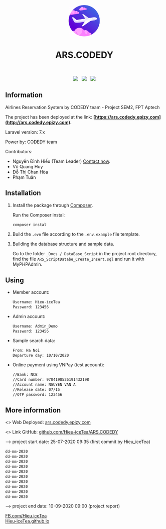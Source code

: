 <p align="center">
    <a href="http://ars.codedy.epizy.com" target="_blank">
        <img src="https://raw.githubusercontent.com/Hieu-iceTea/ARS.CODEDY/master/public/img/logo/logo_animation.gif" height="100px">
    </a>
    <h1 align="center">ARS.CODEDY</h1>
    <br>
    <p align="center">
        <a href="http://github.com/Hieu-iceTea/ARS.CODEDY"><img src="https://cdn.iconscout.com/icon/free/png-512/github-153-675523.png" height="25px"></a>
    &nbsp;
        <a href="http://ars.codedy.epizy.com"><img src="https://lapcamerataihaiphong.com/wp-content/uploads/2018/02/website.png" height="25px"></a>
    &nbsp;
        <a href="http://fb.com/Hieu.iceTea"><img src="https://upload.wikimedia.org/wikipedia/commons/thumb/0/05/Facebook_Logo_%282019%29.png/480px-Facebook_Logo_%282019%29.png" height="25px"></a>
    </p>
</p>

## Information

Airlines Reservation System by CODEDY team - Project SEM2, FPT Aptech

The project has been deployed at the link: <b> [https://ars.codedy.epizy.com](http://ars.codedy.epizy.com). </b>

Laravel version: 7.x

Power by: CODEDY team

Contributors:

  * Nguyễn Đình Hiếu (Team Leader) [Contact now](http://hieu-icetea.github.io).
  * Vũ Quang Huy
  * Đỗ Thị Chan Hòa
  * Phạm Tuân
  
## Installation

1. Install the package through [Composer](http://getcomposer.org/).

    Run the Composer instal:
    ```bash
    composer instal
    ```

2. Build the `.evn` file according to the `.env.example` file template.

3. Building the database structure and sample data.

    Go to the folder `_Docs / DataBase_Script` in the project root directory, find the file `ARS_ScriptDatabe_Create_Insert.sql` and run it with MyPHPAdmin.

## Using

* Member account:

    ```
    Username: Hieu-iceTea
    Password: 123456
    ```

* Admin account:

    ```
    Username: Admin_Demo
    Password: 123456
    ```

* Sample search data:

    ```
    From: Ha Noi
    Departure day: 10/10/2020
    ```
   
* Online payment using VNPay (test account):

    ```
    //Bank: NCB
    //Card number: 9704198526191432198
    //Account name: NGUYEN VAN A
    //Release date: 07/15
    //OTP password: 123456 
    ```

## More information

<> Web Deployed: [ars.codedy.epizy.com](http://ars.codedy.epizy.com)

<> Link GitHub: [github.com/Hieu-iceTea/ARS.CODEDY](http://github.com/Hieu-iceTea/ARS.CODEDY)

--> project start date: 25-07-2020 09:35 (first commit by Hieu_iceTea)

```
dd-mm-2020 
dd-mm-2020 
dd-mm-2020 
dd-mm-2020 
dd-mm-2020 
dd-mm-2020 
dd-mm-2020 
dd-mm-2020 
dd-mm-2020 
dd-mm-2020 
```

--> project end date: 10-09-2020 09:00 (project report)

[FB.com/Hieu.iceTea](http://fb.com/Hieu.iceTea)
<br>
[Hieu-iceTea.github.io](http://hieu-icetea.github.io)
